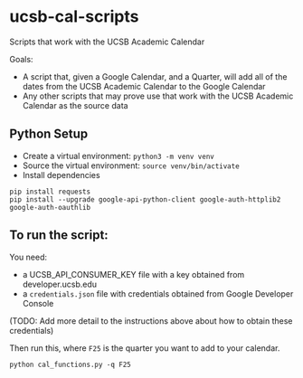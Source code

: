 # ucsb-cal-scripts
Scripts that work with the UCSB Academic Calendar

Goals:
* A script that, given a Google Calendar, and a Quarter, will add all of the dates from the UCSB Academic Calendar to the Google Calendar
* Any other scripts that may prove use that work with the UCSB Academic Calendar as the source data

## Python Setup

* Create a virtual environment: `python3 -m venv venv`
* Source the virtual environment: `source venv/bin/activate`
* Install dependencies

```
pip install requests
pip install --upgrade google-api-python-client google-auth-httplib2 google-auth-oauthlib
```

## To run the script:

You need:

* a UCSB_API_CONSUMER_KEY file with a key obtained from developer.ucsb.edu
* a `credentials.json` file with credentials obtained from Google Developer Console

(TODO: Add more detail to the instructions above about how to obtain these credentials)

Then run this, where `F25` is the quarter you want to add to your calendar.
```
python cal_functions.py -q F25
```